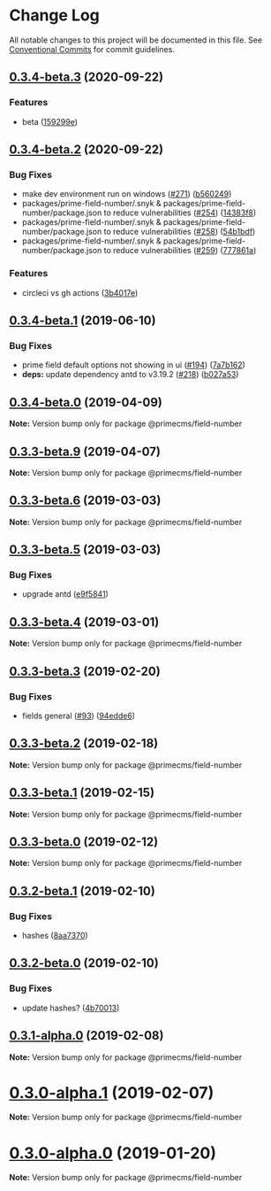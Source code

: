 # Change Log

All notable changes to this project will be documented in this file.
See [Conventional Commits](https://conventionalcommits.org) for commit guidelines.

## [0.3.4-beta.3](https://github.com/birkir/prime/tree/master/packages/prime-field-number/compare/v0.3.4-beta.2...v0.3.4-beta.3) (2020-09-22)

### Features

- beta ([159299e](https://github.com/birkir/prime/tree/master/packages/prime-field-number/commit/159299e))

## [0.3.4-beta.2](https://github.com/birkir/prime/tree/master/packages/prime-field-number/compare/v0.3.4-beta.1...v0.3.4-beta.2) (2020-09-22)

### Bug Fixes

- make dev environment run on windows ([#271](https://github.com/birkir/prime/tree/master/packages/prime-field-number/issues/271)) ([b560249](https://github.com/birkir/prime/tree/master/packages/prime-field-number/commit/b560249))
- packages/prime-field-number/.snyk & packages/prime-field-number/package.json to reduce vulnerabilities ([#254](https://github.com/birkir/prime/tree/master/packages/prime-field-number/issues/254)) ([14383f8](https://github.com/birkir/prime/tree/master/packages/prime-field-number/commit/14383f8))
- packages/prime-field-number/.snyk & packages/prime-field-number/package.json to reduce vulnerabilities ([#258](https://github.com/birkir/prime/tree/master/packages/prime-field-number/issues/258)) ([54b1bdf](https://github.com/birkir/prime/tree/master/packages/prime-field-number/commit/54b1bdf))
- packages/prime-field-number/.snyk & packages/prime-field-number/package.json to reduce vulnerabilities ([#259](https://github.com/birkir/prime/tree/master/packages/prime-field-number/issues/259)) ([777861a](https://github.com/birkir/prime/tree/master/packages/prime-field-number/commit/777861a))

### Features

- circleci vs gh actions ([3b4017e](https://github.com/birkir/prime/tree/master/packages/prime-field-number/commit/3b4017e))

## [0.3.4-beta.1](https://github.com/birkir/prime/tree/master/packages/prime-field-number/compare/v0.3.4-beta.0...v0.3.4-beta.1) (2019-06-10)

### Bug Fixes

- prime field default options not showing in ui ([#194](https://github.com/birkir/prime/tree/master/packages/prime-field-number/issues/194)) ([7a7b162](https://github.com/birkir/prime/tree/master/packages/prime-field-number/commit/7a7b162))
- **deps:** update dependency antd to v3.19.2 ([#218](https://github.com/birkir/prime/tree/master/packages/prime-field-number/issues/218)) ([b027a53](https://github.com/birkir/prime/tree/master/packages/prime-field-number/commit/b027a53))

## [0.3.4-beta.0](https://github.com/birkir/prime/tree/master/packages/prime-field-number/compare/v0.3.3-beta.9...v0.3.4-beta.0) (2019-04-09)

**Note:** Version bump only for package @primecms/field-number

## [0.3.3-beta.9](https://github.com/birkir/prime/tree/master/packages/prime-field-number/compare/v0.3.3-beta.8...v0.3.3-beta.9) (2019-04-07)

**Note:** Version bump only for package @primecms/field-number

## [0.3.3-beta.6](https://github.com/birkir/prime/tree/master/packages/prime-field-number/compare/v0.3.3-beta.5...v0.3.3-beta.6) (2019-03-03)

**Note:** Version bump only for package @primecms/field-number

## [0.3.3-beta.5](https://github.com/birkir/prime/tree/master/packages/prime-field-number/compare/v0.3.3-beta.4...v0.3.3-beta.5) (2019-03-03)

### Bug Fixes

- upgrade antd ([e9f5841](https://github.com/birkir/prime/tree/master/packages/prime-field-number/commit/e9f5841))

## [0.3.3-beta.4](https://github.com/birkir/prime/tree/master/packages/prime-field-number/compare/v0.3.3-beta.3...v0.3.3-beta.4) (2019-03-01)

**Note:** Version bump only for package @primecms/field-number

## [0.3.3-beta.3](https://github.com/birkir/prime/tree/master/packages/prime-field-number/compare/v0.3.3-beta.2...v0.3.3-beta.3) (2019-02-20)

### Bug Fixes

- fields general ([#93](https://github.com/birkir/prime/tree/master/packages/prime-field-number/issues/93)) ([94edde6](https://github.com/birkir/prime/tree/master/packages/prime-field-number/commit/94edde6))

## [0.3.3-beta.2](https://github.com/birkir/prime/tree/master/packages/prime-field-number/compare/v0.3.3-beta.1...v0.3.3-beta.2) (2019-02-18)

**Note:** Version bump only for package @primecms/field-number

## [0.3.3-beta.1](https://github.com/birkir/prime/tree/master/packages/prime-field-number/compare/v0.3.3-beta.0...v0.3.3-beta.1) (2019-02-15)

**Note:** Version bump only for package @primecms/field-number

## [0.3.3-beta.0](https://github.com/birkir/prime/tree/master/packages/prime-field-number/compare/v0.3.2-beta.9...v0.3.3-beta.0) (2019-02-12)

**Note:** Version bump only for package @primecms/field-number

## [0.3.2-beta.1](https://github.com/birkir/prime/tree/master/packages/prime-field-number/compare/v0.3.2-beta.0...v0.3.2-beta.1) (2019-02-10)

### Bug Fixes

- hashes ([8aa7370](https://github.com/birkir/prime/tree/master/packages/prime-field-number/commit/8aa7370))

## [0.3.2-beta.0](https://github.com/birkir/prime/tree/master/packages/prime-field-number/compare/v0.3.1-alpha.0...v0.3.2-beta.0) (2019-02-10)

### Bug Fixes

- update hashes? ([4b70013](https://github.com/birkir/prime/tree/master/packages/prime-field-number/commit/4b70013))

## [0.3.1-alpha.0](https://github.com/birkir/prime/tree/master/packages/prime-field-number/compare/v0.3.0-alpha.5...v0.3.1-alpha.0) (2019-02-08)

**Note:** Version bump only for package @primecms/field-number

# [0.3.0-alpha.1](https://github.com/birkir/prime/tree/master/packages/prime-field-number/compare/v0.3.0-alpha.0...v0.3.0-alpha.1) (2019-02-07)

**Note:** Version bump only for package @primecms/field-number

# [0.3.0-alpha.0](https://github.com/birkir/prime/tree/master/packages/prime-field-number/compare/v0.2.21...v0.3.0-alpha.0) (2019-01-20)

**Note:** Version bump only for package @primecms/field-number
